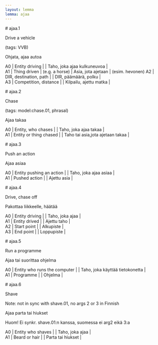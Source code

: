 ```yaml
---
layout: lemma
lemma: ajaa
---
```


<div class="sense">
# <span class="sensename">ajaa.1</span>

<span class="description">Drive a vehicle</span>

(tags: VVB)

<span class="description">Ohjata, ajaa autoa</span>

A0 | Entity driving |   | Taho, joka ajaa kulkuneuvoa |  
A1 | Thing driven | (e.g. a horse) | Asia, jota ajetaan | (esim. hevonen)
A2 | DIR, destination, path |   | DIR, päämäärä, polku |  
A3 | Competition, distance |   | Kilpailu, ajettu matka |  

</div>

<div class="sense">
# <span class="sensename">ajaa.2</span>

<span class="description">Chase</span>

(tags: model:chase.01, phrasal)

<span class="description">Ajaa takaa</span>

A0 | Entity, who chases |   | Taho, joka ajaa takaa |  
A1 | Entity or thing chased |   | Taho tai asia,jota ajetaan takaa |  

</div>

<div class="sense">
# <span class="sensename">ajaa.3</span>

<span class="description">Push an action</span>

<span class="description">Ajaa asiaa</span>

A0 | Entity pushing an action |   | Taho, joka ajaa asiaa |  
A1 | Pushed action |   | Ajettu asia |  

</div>

<div class="sense">
# <span class="sensename">ajaa.4</span>

<span class="description">Drive, chase off</span>

<span class="description">Pakottaa liikkeelle, häätää</span>

A0 | Entity driving |   | Taho, joka ajaa |  
A1 | Entity drived |   | Ajettu taho |  
A2 | Start point |   | Alkupiste |  
A3 | End point |   | Loppupiste |  

</div>

<div class="sense">
# <span class="sensename">ajaa.5</span>

<span class="description">Run a programme</span>

<span class="description">Ajaa tai suorittaa ohjelma</span>

A0 | Entity who runs the computer |   | Taho, joka käyttää tietokonetta |  
A1 | Programme |   | Ohjelma |  

</div>

<div class="sense">
# <span class="sensename">ajaa.6</span>

<span class="description">Shave</span>

Note: not in sync with shave.01, no args 2 or 3 in Finnish

<span class="description">Ajaa parta tai hiukset</span>

Huom! Ei synkr. shave.01:n kanssa, suomessa ei arg2 eikä 3:a

A0 | Entity who shaves |   | Taho, joka ajaa |  
A1 | Beard or hair |   | Parta tai hiukset |  

</div>

